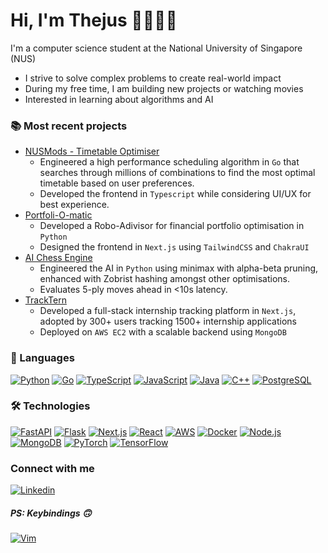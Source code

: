 # Hi, I'm Thejus 👾🧑🏾‍💻

I'm a computer science student at the National University of Singapore (NUS)
- I strive to solve complex problems to create real-world impact
- During my free time, I am building new projects or watching movies
- Interested in learning about algorithms and AI

### 📚 Most recent projects
- [NUSMods - Timetable Optimiser](https://github.com/nusmodifications/nusmods/tree/master/website/api/optimiser)
  - Engineered a high performance scheduling algorithm in `Go` that searches through millions of combinations to find the most optimal timetable based on user preferences.
  - Developed the frontend in `Typescript` while considering UI/UX for best experience.
- [Portfoli-O-matic](https://github.com/thejus03/PortfoliOmatic)
  - Developed a Robo-Adivisor for financial portfolio optimisation in `Python`
  - Designed the frontend in `Next.js` using `TailwindCSS` and `ChakraUI`
- [AI Chess Engine](https://github.com/thejus03/ChessAI)
  - Engineered the AI in `Python` using minimax with alpha-beta pruning, enhanced with Zobrist hashing amongst other optimisations.
  - Evaluates 5-ply moves ahead in <10s latency.
- [TrackTern](https://tracktern.com)
  - Developed a full-stack internship tracking platform in `Next.js`, adopted by 300+ users tracking 1500+ internship applications
  - Deployed on `AWS EC2` with a scalable backend using `MongoDB`

### 📖 Languages
[![Python](https://skillicons.dev/icons?i=python)](https://python.org)
[![Go](https://skillicons.dev/icons?i=go)](https://golang.org)
[![TypeScript](https://skillicons.dev/icons?i=ts)](https://typescriptlang.org)
[![JavaScript](https://skillicons.dev/icons?i=js)](https://developer.mozilla.org/en-US/docs/Web/JavaScript)
[![Java](https://skillicons.dev/icons?i=java)](https://java.com)
[![C++](https://skillicons.dev/icons?i=cpp)](https://cplusplus.com)
[![PostgreSQL](https://skillicons.dev/icons?i=postgres)](https://postgresql.org)

### 🛠️ Technologies
[![FastAPI](https://skillicons.dev/icons?i=fastapi)](https://fastapi.tiangolo.com)
[![Flask](https://skillicons.dev/icons?i=flask)](https://flask.palletsprojects.com)
[![Next.js](https://skillicons.dev/icons?i=nextjs)](https://nextjs.org)
[![React](https://skillicons.dev/icons?i=react)](https://react.dev)
[![AWS](https://skillicons.dev/icons?i=aws)](https://aws.amazon.com)
[![Docker](https://skillicons.dev/icons?i=docker)](https://docker.com)
[![Node.js](https://skillicons.dev/icons?i=nodejs)](https://nodejs.org)
[![MongoDB](https://skillicons.dev/icons?i=mongodb)](https://mongodb.com)
[![PyTorch](https://skillicons.dev/icons?i=pytorch)](https://pytorch.org)
[![TensorFlow](https://skillicons.dev/icons?i=tensorflow)](https://tensorflow.org)

### Connect with me
[![Linkedin](https://skillicons.dev/icons?i=linkedin)](https://www.linkedin.com/in/thejus03)
#####  PS: Keybindings 🙃
[![Vim](https://skillicons.dev/icons?i=vim)](https://www.vim.org/)
